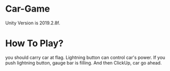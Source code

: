 # Car-Game

Unity Version is 2019.2.8f.



# How To Play?

you should carry car at flag.
Lightning button can control car's power.
If you push lightning button, gauge bar is filling.
And then ClickUp, car go ahead.
